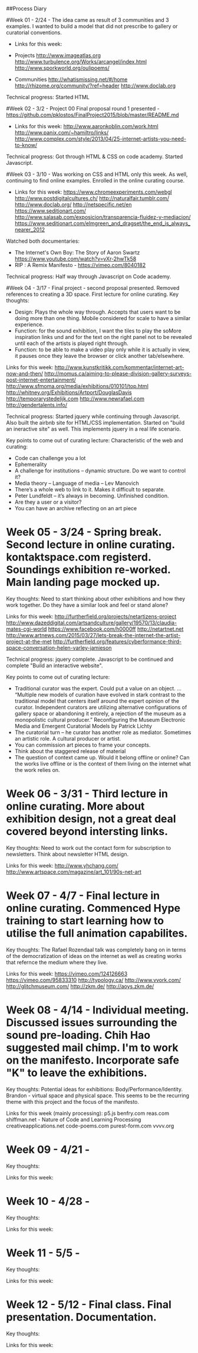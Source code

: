 ##Process Diary

#Week 01 - 2/24 - The idea came as result of 3 communities and 3 examples. I wanted to build a model that did not prescribe to gallery or curatorial conventions. 

* Links for this week:

* Projects
http://www.imageatlas.org
http://www.turbulence.org/Works/arcangel/index.html
http://www.sporkworld.org/oulipoems/

* Communities
http://whatismissing.net/#/home
http://rhizome.org/community/?ref=header
http://www.doclab.org

Technical progress: Started HTML

#Week 02 - 3/2 - Project 00
Final proposal round 1 presented - https://github.com/pklostos/FinalProject2015/blob/master/README.md

* Links for this week:
http://www.aaronkoblin.com/work.html
http://www.panix.com/~hamiltro/links/
http://www.complex.com/style/2013/04/25-internet-artists-you-need-to-know/

Technical progress: Got through HTML & CSS on code academy. Started Javascript.


#Week 03 - 3/10 - Was working on CSS and HTML only this week. As well, continuing to find online examples. Enrolled in the online curating course.

* Links for this week:
https://www.chromeexperiments.com/webgl
http://www.postdigitalcultures.ch/
http://naturalfair.tumblr.com/
http://www.doclab.org/
http://netspecific.net/en
https://www.seditionart.com/
http://www.salasab.com/exposicion/transparencia-fluidez-y-mediacion/
https://www.seditionart.com/elmgreen_and_dragset/the_end_is_always_nearer_2012

Watched both documentaries:
 - The Internet's Own Boy: The Story of Aaron Swartz https://www.youtube.com/watch?v=vXr-2hwTk58
 - RIP : A Remix Manifesto - https://vimeo.com/8040182

Technical progress: Half way through Javascript on Code academy.

#Week 04 - 3/17 - Final project - second proposal presented. Removed references to creating a 3D space. First lecture for online curating.
Key thoughts:

- Design:
Plays the whole way through.
Accepts that users want to be doing more than one thing.
Mobile considered for scale to have a similar experience.
- Function: for the sound exhibition, I want the tiles to play the soMore inspiration links und and for the text on the right panel not to be revealed until each of the artists is played right through.
- Function: to be able to make a video play only while it is actually in view, it pauses once they leave the browser or click another tab/elsewhere.

Links for this week:
http://www.kunstkritikk.com/kommentar/internet-art-now-and-then/
http://momus.ca/aiming-to-please-division-gallery-surveys-post-internet-entertainment/
http://www.sfmoma.org/media/exhibitions/010101/top.html
http://whitney.org/Exhibitions/Artport/DouglasDavis
http://temporarystedelijk.com
http://www.newrafael.com
http://gendertalents.info/

Technical progress: Started jquery while continuing through Javascript. Also built the airbnb site for HTML/CSS implementation. Started on "build an ineractive site" as well. This implements jquery in a real life scenario.

Key points to come out of curating lecture:
Characteristic of the web and curating:
- Code can challenge you a lot
- Ephemerality
- A challenge for institutions – dynamic structure. Do we want to control it?
- Media theory – Language of media – Lev Manovich
- There’s a whole web to link to it. Makes it difficult to separate.
- Peter Lundfeldt – it’s always in becoming. Unfinished condition.
- Are they a user or a visitor?
- You can have an archive reflecting on an art piece

# Week 05 - 3/24 - Spring break. Second lecture in online curating. kontaktspace.com registerd. Soundings exhibition re-worked. Main landing page mocked up.
Key thoughts:
Need to start thinking about other exhibitions and how they work together. Do they have a similar look and feel or stand alone?

Links for this week:
http://furtherfield.org/projects/netartizens-project
http://www.dazeddigital.com/artsandculture/gallery/19570/13/claudia-mates-cgi-world
https://www.facebook.com/h0000ff
http://netartnet.net
http://www.artnews.com/2015/03/27/lets-break-the-internet-the-artist-project-at-the-met
http://furtherfield.org/features/cyberformance-third-space-conversation-helen-varley-jamieson


Technical progress: jquery complete. Javascript to be continued and complete "Build an interactive website".

Key points to come out of curating lecture:
- Traditional curator was the expert. Could put a value on an object.  … “Multiple new models of curation have evolved in stark contrast to the traditional model that centers itself around the expert opinion of the curator. Independent curators are utilizing alternative configurations of gallery space or abandoning it entirely, a rejection of the museum as a monopolistic cultural producer.” Reconfiguring the Museum Electronic Media and Emergent Curatorial Models by Patrick Lichty
- The curatorial turn – he curator has another role as mediator. Sometimes an artistic role.  A cultural producer or artist.
- You can commission art pieces to frame your concepts.
- Think about the staggered release of material
- The question of context came up. Would it belong offline or online? Can the works live offline or is the context of them living on the internet what the work relies on.

# Week 06 - 3/31 - Third lecture in online curating. More about exhibition design, not a great deal covered beyond intersting links.

Key thoughts: Need to work out the contact form for subscription to newsletters. Think about newsletter HTML design.

Links for this week:
http://www.yhchang.com/
http://www.artspace.com/magazine/art_101/90s-net-art


# Week 07 - 4/7 - Final lecture in online curating. Commenced Hype training to start learning how to utilise the full animation capabilites.

Key thoughts: The Rafael Rozendaal talk was completely bang on in terms of the democratization of ideas on the internet as well as creating works that refernce the medium where they live.

Links for this week:
https://vimeo.com/124126663
https://vimeo.com/95833310
http://typology.ca/
http://www.vvork.com/
http://glitchmuseum.com/
http://zkm.de/
http://aoys.zkm.de/


# Week 08 - 4/14 - Individual meeting. Discussed issues surrounding the sound pre-loading. Chih Hao suggested mail chimp. I'm to work on the manifesto. Incorporate safe "K" to leave the exhibitions.

Key thoughts: Potential ideas for exhibitions: Body/Performance/Identity. Brandon - virtual space and physical space. This seems to be the recurring theme with this project and the focus of the manifesto.

Links for this week (mainly processing):
p5.js
benfry.com
reas.com
shiffman.net - Nature of Code and Learning Processing
creativeapplications.net
code-poems.com
purest-form.com
vvvv.org


# Week 09 - 4/21 -
Key thoughts:

Links for this week:


# Week 10 - 4/28 -
Key thoughts:

Links for this week:


# Week 11 - 5/5 -
Key thoughts:

Links for this week:

# Week 12 - 5/12 - Final class. Final presentation. Documentation.

Key thoughts:

Links for this week:
